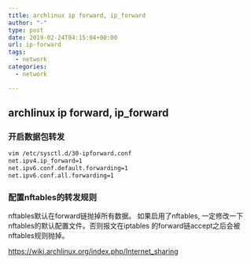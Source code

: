 ```yaml
---
title: archlinux ip forward, ip_forward
author: "-"
type: post
date: 2019-02-24T04:15:04+00:00
url: ip-forward
tags:
  - network
categories:
  - network

---
```

## archlinux ip forward, ip_forward
### 开启数据包转发
```bash
vim /etc/sysctl.d/30-ipforward.conf
net.ipv4.ip_forward=1
net.ipv6.conf.default.forwarding=1
net.ipv6.conf.all.forwarding=1
```

### 配置nftables的转发规则
nftables默认在forward链抛掉所有数据。
如果启用了nftables, 一定修改一下nftables的默认配置文件。否则报文在iptables 的forward链accept之后会被nftables规则抛掉。

https://wiki.archlinux.org/index.php/Internet_sharing